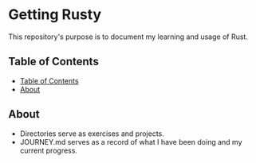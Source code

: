 # Getting Rusty

This repository's purpose is to document my learning and usage of Rust.

## Table of Contents

- [Table of Contents](#table-of-contents)
- [About](#about)

## About

- Directories serve as exercises and projects.
- JOURNEY.md serves as a record of what I have been doing and my current progress.


